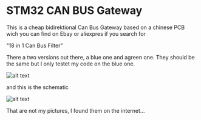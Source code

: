 # STM32 CAN BUS Gateway

This is a cheap bidirektional Can Bus Gateway based on a chinese PCB wich you can find on Ebay or aliexpres if you search for 

  "18 in 1 Can Bus Filter"

There a two versions out there, a blue one and agreen one. They should be the same but I only testet my code on the blue one.

![alt text](https://github.com/louisfrederic/Can_filter/blob/main/dsc_6293-2-copy.jpg?raw=true)

and this is the schematic

![alt text](https://github.com/louisfrederic/Can_filter/blob/main/can_bus_filter_schematics.png?raw=true)

That are not my pictures, I found them on the internet...
